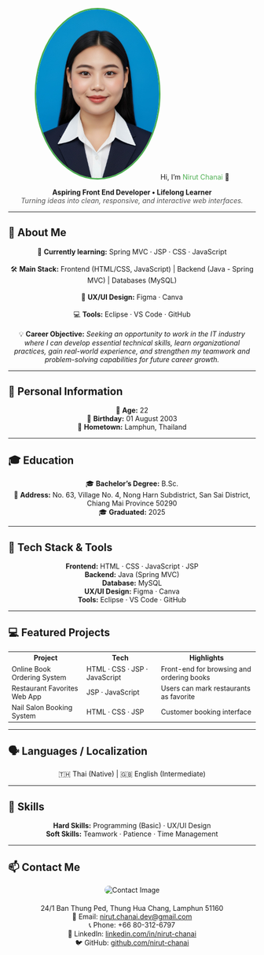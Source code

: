 <!-- Banner / Cover -->
<p align="center">
  <img src="image/imgaeNueng.jpg" width="250" style="border-radius: 50%; border: 3px solid #4CAF50;" alt="Nir
</p>

<h1 align="center">Hi, I’m <span style="color:#4CAF50;">Nirut Chanai</span> 👋</h1><br/>
<p align="center">
  <strong>Aspiring Front End Developer • Lifelong Learner</strong><br/>
  <em style="color:#555;">Turning ideas into clean, responsive, and interactive web interfaces.</em>
</p>

---

## 🚀 About Me
<p align="center">
  🌱 <strong>Currently learning:</strong> Spring MVC · JSP · CSS · JavaScript<br/><br/>
  🛠 <strong>Main Stack:</strong> Frontend (HTML/CSS, JavaScript) | Backend (Java - Spring MVC) | Databases (MySQL)<br/><br/>
  🎨 <strong>UX/UI Design:</strong> Figma · Canva<br/><br/>
  💻 <strong>Tools:</strong> Eclipse · VS Code · GitHub<br/><br/>
  💡 <strong>Career Objective:</strong> <em>Seeking an opportunity to work in the IT industry where I can develop essential technical skills, learn organizational practices, gain real-world experience, and strengthen my teamwork and problem-solving capabilities for future career growth.</em>
</p>


---

## 📝 Personal Information
<p align="center">
🎂 <strong>Age:</strong> 22<br/>
🎉 <strong>Birthday:</strong> 01 August 2003<br/>
🏡 <strong>Hometown:</strong> Lamphun, Thailand
</p>

---

## 🎓 Education
<p align="center">
🎓 <strong>Bachelor’s Degree:</strong> B.Sc.<br/>
🏫 <strong>Address:</strong> No. 63, Village No. 4, Nong Harn Subdistrict, San Sai District, Chiang Mai Province 50290<br/>
🎓 <strong>Graduated:</strong> 2025
</p>

---

## 🧰 Tech Stack & Tools
<p align="center">
<strong>Frontend:</strong> HTML · CSS · JavaScript · JSP<br/>
<strong>Backend:</strong> Java (Spring MVC)<br/>
<strong>Database:</strong> MySQL<br/>
<strong>UX/UI Design:</strong> Figma · Canva<br/>
<strong>Tools:</strong> Eclipse · VS Code · GitHub
</p>

---

## 💻 Featured Projects
<table align="center">
<tr>
<th>Project</th><th>Tech</th><th>Highlights</th>
</tr>
<tr>
<td>Online Book Ordering System</td>
<td>HTML · CSS · JSP · JavaScript</td>
<td>Front-end for browsing and ordering books</td>
</tr>
<tr>
<td>Restaurant Favorites Web App</td>
<td>JSP · JavaScript</td>
<td>Users can mark restaurants as favorite</td>
</tr>
<tr>
<td>Nail Salon Booking System</td>
<td>HTML · CSS · JSP</td>
<td>Customer booking interface</td>
</tr>
</table>



---

## 🗣 Languages / Localization
<p align="center">
🇹🇭 Thai (Native) | 🇬🇧 English (Intermediate)
</p>

---

## 📝 Skills
<p align="center">
<strong>Hard Skills:</strong> Programming (Basic) · UX/UI Design<br/>
<strong>Soft Skills:</strong> Teamwork · Patience · Time Management
</p>

---

## 📫 Contact Me
<p align="center">
  <img src="assets/img1.jpg" width="200" alt="Contact Image" style="border-radius: 10px; margin-bottom: 20px;"/><br/>
  24/1 Ban Thung Ped, Thung Hua Chang, Lamphun 51160<br/>
  💌 Email: <a href="mailto:nirut.chanai.dev@gmail.com">nirut.chanai.dev@gmail.com</a><br/>
  📞 Phone: +66 80-312-6797<br/>
  💼 LinkedIn: <a href="https://linkedin.com/in/nirut-chanai">linkedin.com/in/nirut-chanai</a><br/>
  🐦 GitHub: <a href="https://github.com/nirut-chanai">github.com/nirut-chanai</a>
</p>
